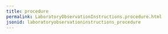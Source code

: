 ```yaml
---
title: procedure
permalink: LaboratoryObservationInstructions.procedure.html
jsonid: laboratoryobservationinstructions_procedure
---
```

